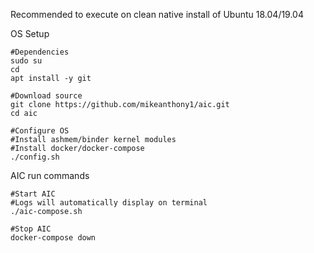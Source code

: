 Recommended to execute on clean native install of Ubuntu 18.04/19.04

OS Setup
```
#Dependencies
sudo su
cd
apt install -y git

#Download source
git clone https://github.com/mikeanthony1/aic.git
cd aic

#Configure OS 
#Install ashmem/binder kernel modules
#Install docker/docker-compose
./config.sh
```

AIC run commands
```
#Start AIC
#Logs will automatically display on terminal
./aic-compose.sh

#Stop AIC
docker-compose down
```
